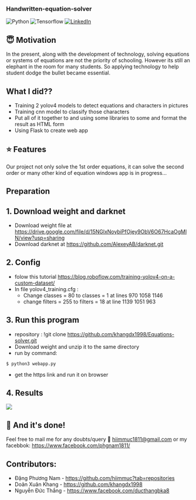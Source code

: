 ### Handwritten-equation-solver

![Python](https://img.shields.io/badge/python-v3.6+-blue.svg)
![Tensorflow](https://img.shields.io/badge/tensorflow+v2.4.1-yellow.svg)
[![LinkedIn](https://img.shields.io/badge/-LinkedIn-black.svg?style=flat-square&logo=linkedin&colorB=555)](https://www.linkedin.com/in/phgnam-dang/)


## :innocent: Motivation
In the present, along with the development of technology, solving equations or systems of equations are not the priority of schooling. However its still an elephant in the room for many students. So applying technology to help student dodge the bullet became essential.


## What I did??
- Training 2 yolov4 models to detect equations and characters in pictures
- Training cnn model to classify those characters
- Put all of it together to and using some libraries to some and format the result as HTML form
- Using Flask to create web app

## :star: Features
Our project not only solve the 1st order equations, it can solve the second order or many other kind of equation
windows app is in progress...


## Preparation

## 1. Download weight and darknet
- Download weight file at https://drive.google.com/file/d/15NGlxNoybiPfOjey9ObV6O67HcaOgMlN/view?usp=sharing
- Download darknet at https://github.com/AlexeyAB/darknet.git
## 2. Config
- folow this tutorial https://blog.roboflow.com/training-yolov4-on-a-custom-dataset/
- In file yolov4_training.cfg :
  - Change classes = 80 to classes = 1 at lines 970 1058 1146
  - change filters = 255 to filters = 18 at line 1139 1051 963
## 3. Run this program
- repository : !git clone https://github.com/khangdx1998/Equations-solver.git
- Download weight and unzip it to the same directory
- run by command:
```
$ python3 webapp.py
```
- get the https link and run it on browser
## 4. Results
![](result/1.png)

## :clap: And it's done!
Feel free to mail me for any doubts/query 
:email: hiimmuc1811@gmail.com
or my facebbok:
https://www.facebook.com/phgnam1811/

## Contributors:
- Đặng Phương Nam - https://github.com/hiimmuc?tab=repositories
- Doãn Xuân Khang - https://github.com/khangdx1998
- Nguyễn Đức Thắng - https://www.facebook.com/ducthangbka8


